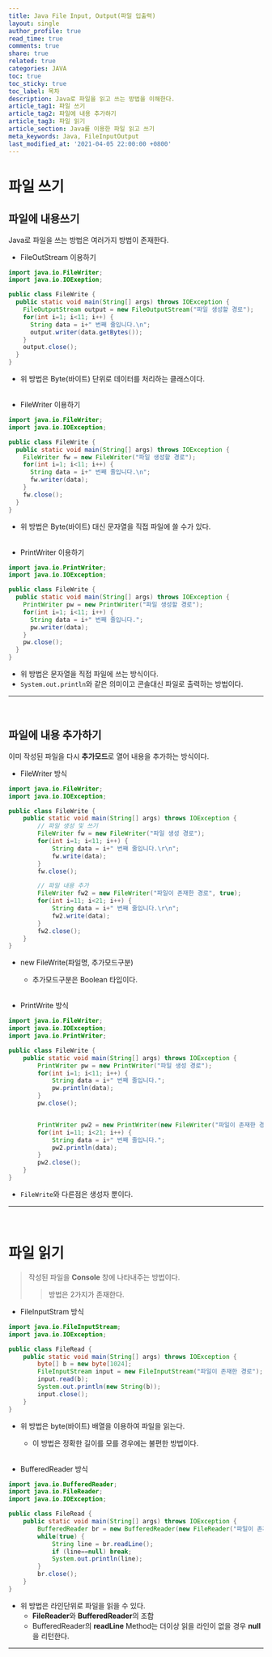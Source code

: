 ```yaml
---
title: Java File Input, Output(파일 입출력)
layout: single
author_profile: true
read_time: true
comments: true
share: true
related: true
categories: JAVA
toc: true
toc_sticky: true
toc_label: 목차
description: Java로 파일을 읽고 쓰는 방법을 이해한다.
article_tag1: 파일 쓰기
article_tag2: 파일에 내용 추가하기
article_tag3: 파일 읽기
article_section: Java를 이용한 파일 읽고 쓰기
meta_keywords: Java, FileInputOutput
last_modified_at: '2021-04-05 22:00:00 +0800'
---
```


# 파일 쓰기

## 파일에 내용쓰기
Java로 파일을 쓰는 방법은 여러가지 방법이 존재한다. <br>
- FileOutStream 이용하기 <br>


``` java
import java.io.FileWriter;
import java.io.IOExeption;

public class FileWrite {
  public static void main(String[] args) throws IOException {
    FileOutputStream output = new FileOutputStream("파일 생성할 경로");
    for(int i=1; i<11; i++) {
      String data = i+" 번째 줄입니다.\n";
      output.writer(data.getBytes());
    }
    output.close();
  }
}
```
- 위 방법은 Byte(바이트) 단위로 데이터를 처리하는 클래스이다. <br><br>

- FileWriter 이용하기 <br>


``` java
import java.io.FileWriter;
import java.io.IOException;

public class FileWrite {
  public static void main(String[] args) throws IOException {
    FileWriter fw = new FileWriter("파일 생성할 경로");
    for(int i=1; i<11; i++) {
      String data = i+" 번째 줄입니다.\n";
      fw.writer(data);
    }
    fw.close();
  }
}
```
- 위 방법은 Byte(바이트) 대신 문자열을 직접 파일에 쓸 수가 있다. <br><br>

- PrintWriter 이용하기 <br>


```java
import java.io.PrintWriter;
import java.io.IOException;

public class FileWrite {
  public static void main(String[] args) throws IOException {
    PrintWriter pw = new PrintWriter("파일 생성할 경로");
    for(int i=1; i<11; i++) {
      String data = i+" 번째 줄입니다.";
      pw.writer(data);
    }
    pw.close();
  }
}
```
- 위 방법은 문자열을 직접 파일에 쓰는 방식이다.
- `System.out.println`와 같은 의미이고 콘솔대신 파일로 출력하는 방법이다.

---
<br>

## 파일에 내용 추가하기

이미 작성된 파일을 다시 **추가모드**로 열어 내용을 추가하는 방식이다. <br>

- FileWriter 방식 <br>


``` java
import java.io.FileWriter;
import java.io.IOException;

public class FileWrite {
    public static void main(String[] args) throws IOException {
        // 파일 생성 및 쓰기
        FileWriter fw = new FileWriter("파일 생성 경로");
        for(int i=1; i<11; i++) {
            String data = i+" 번째 줄입니다.\r\n";
            fw.write(data);
        }
        fw.close();

        // 파일 내용 추가
        FileWriter fw2 = new FileWriter("파일이 존재한 경로", true);
        for(int i=11; i<21; i++) {
            String data = i+" 번째 줄입니다.\r\n";
            fw2.write(data);
        }
        fw2.close();
    }
}
```
- new FileWrite(파일명, 추가모드구분)
  - 추가모드구분은 Boolean 타입이다. <br><br>

- PrintWrite 방식 <br>


``` java
import java.io.FileWriter;
import java.io.IOException;
import java.io.PrintWriter;

public class FileWrite {
    public static void main(String[] args) throws IOException {
        PrintWriter pw = new PrintWriter("파일 생성 경로");
        for(int i=1; i<11; i++) {
            String data = i+" 번째 줄입니다.";
            pw.println(data);
        }
        pw.close();


        PrintWriter pw2 = new PrintWriter(new FileWriter("파일이 존재한 경로", true));
        for(int i=11; i<21; i++) {
            String data = i+" 번째 줄입니다.";
            pw2.println(data);
        }
        pw2.close();
    }
}
```
- `FileWrite`와 다른점은 생성자 뿐이다.

---
<br>

# 파일 읽기

> 작성된 파일을 **Console** 창에 나타내주는 방법이다.
>> 방법은 2가지가 존재한다. <br>


- FileInputStram 방식 <br>


``` java
import java.io.FileInputStream;
import java.io.IOException;

public class FileRead {
    public static void main(String[] args) throws IOException {
        byte[] b = new byte[1024];
        FileInputStream input = new FileInputStream("파일이 존재한 경로");
        input.read(b);
        System.out.println(new String(b));
        input.close();
    }
}
```
- 위 방법은 byte(바이트) 배열을 이용하여 파일을 읽는다.
  - 이 방법은 정확한 길이를 모를 경우에는 불편한 방법이다. <br><br>

- BufferedReader 방식 <br>


``` java
import java.io.BufferedReader;
import java.io.FileReader;
import java.io.IOException;

public class FileRead {
    public static void main(String[] args) throws IOException {
        BufferedReader br = new BufferedReader(new FileReader("파일이 존재한 경로"));
        while(true) {
            String line = br.readLine();
            if (line==null) break;
            System.out.println(line);
        }
        br.close();
    }
}
```
- 위 방법은 라인단위로 파일을 읽을 수 있다.
  - **FileReader**와 **BufferedReader**의 조합
  - BufferedReader의 **readLine** Method는 더이상 읽을 라인이 없을 경우 **null**을 리턴한다.

---